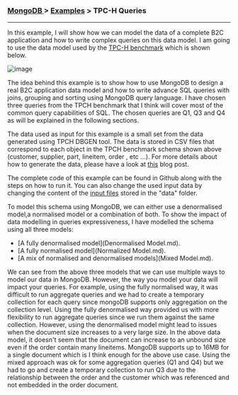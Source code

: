 
### [MongoDB ](../MongoDB.md) > [Examples](Examples.md) > TPC-H Queries
___

In this example, I will show how we can model the data of a complete B2C application and how to write complex queries on this data model. I am going to use the data model used by the [TPC-H benchmark](http://www.tpc.org/tpch) which is shown below.


![image](https://s3.amazonaws.com/b2cbucket/tpch_schema.png)


The idea behind this example is to show how to use MongoDB to design a real B2C application data model and how to write advance SQL queries with joins, grouping and sorting using MongoDB query language. I have chosen three queries from the TPCH benchmark that I think will cover most of the common query capabilities of SQL. The chosen queries are Q1, Q3 and Q4 as will be explained in the following sections.


The data used as input for this example is a small set from the data generated using TPCH DBGEN tool. The data is stored in CSV files that correspond to each object in the TPCH benchmark schema shown above (customer, supplier, part, lineitem, order , etc ...). For more details about how to generate the data, please have a look at [this](http://kejser.org/tpc-h-data-and-query-generation/) blog post. 

The complete code of this example can be found in Github along with the steps on how to run it. You can also change the used input data by changing the content of the [input files](https://github.com/alronz/B2C-Database-Selection-Implementations/tree/master/MongoDB/TPCHQueries/src/main/java/org/mongoDB/tpcHQueries/data) stored in the "data" folder.



To model this schema using MongoDB, we can either use a denormalised model,a normalised model or a combination of both. To show the impact of data modelling in queries expressiveness, I have modelled the schema using all three models:

 - [A fully denormalised model](Denormalised Model.md).
 - [A fully normalised model](Normalized Model.md).
 - [A mix of normalised and denormalised models](Mixed Model.md). 
 
 
 
 We can see from the above three models that we can use multiple ways to model our data in MongoDB. However, the way you model your data will impact your queries. For example, using the fully normalised way, it was difficult to run aggregate queries and we had to create a temporary collection for each query since mongoDB supports only aggregation on the collection level. Using the fully denormalised way provided us with more flexibility to run aggregate queries since we run them against the same collection. However, using the denormalised model might lead to issues when the document size increases to a very large size. In the above data model, it doesn't seem that the document can increase to an unbound size even if the order contain many lineitems. MongoDB supports up to 16MB for a single document which is I think enough for the above use case. Using the mixed approach was ok for some aggregation queries (Q1 and Q4) but we had to go and create a temporary collection to run Q3 due to the relationship between the order and the customer which was referenced and not embedded in the order document.